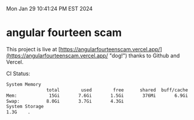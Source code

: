 Mon Jan 29 10:41:24 PM EST 2024

# angular fourteen scam


This project is live at [https://angularfourteenscam.vercel.app/](https://angularfourteenscam.vercel.app/ "dog!") thanks to Github and Vercel.

CI Status: 

```bash
System Memory
               total        used        free      shared  buff/cache   available
Mem:            15Gi       7.6Gi       1.5Gi       376Mi       6.9Gi       7.7Gi
Swap:          8.0Gi       3.7Gi       4.3Gi
System Storage
1.3G	.

